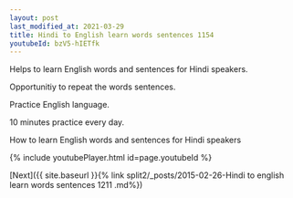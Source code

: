 ```yaml
---
layout: post
last_modified_at: 2021-03-29
title: Hindi to English learn words sentences 1154 
youtubeId: bzV5-hIETfk
---
```

 
 
Helps to learn English words and sentences for Hindi speakers.

Opportunitiy to repeat the words sentences. 

Practice English language. 
 
10 minutes practice every day. 
 
How to learn English words and sentences for Hindi speakers 
 
{% include youtubePlayer.html id=page.youtubeId %}
 
 
[Next]({{ site.baseurl }}{% link  split2/_posts/2015-02-26-Hindi to english learn words sentences 1211 .md%})
 
